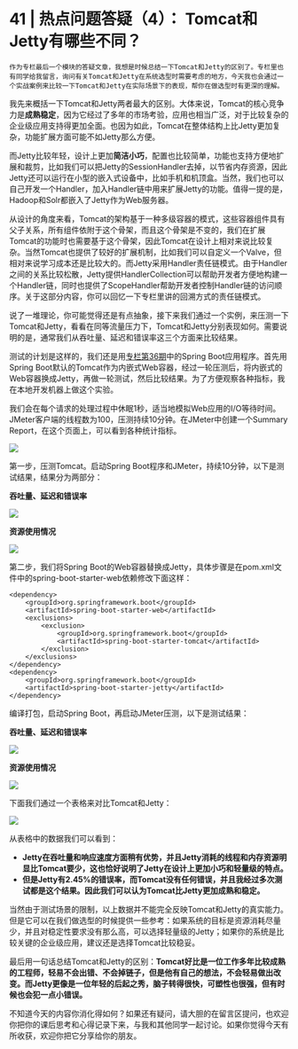 # 41 | 热点问题答疑（4）： Tomcat和Jetty有哪些不同？

    作为专栏最后一个模块的答疑文章，我想是时候总结一下Tomcat和Jetty的区别了。专栏里也有同学给我留言，询问有关Tomcat和Jetty在系统选型时需要考虑的地方，今天我也会通过一个实战案例来比较一下Tomcat和Jetty在实际场景下的表现，帮你在做选型时有更深的理解。

我先来概括一下Tomcat和Jetty两者最大的区别。大体来说，Tomcat的核心竞争力是**成熟稳定**，因为它经过了多年的市场考验，应用也相当广泛，对于比较复杂的企业级应用支持得更加全面。也因为如此，Tomcat在整体结构上比Jetty更加复杂，功能扩展方面可能不如Jetty那么方便。

而Jetty比较年轻，设计上更加**简洁小巧**，配置也比较简单，功能也支持方便地扩展和裁剪，比如我们可以把Jetty的SessionHandler去掉，以节省内存资源，因此Jetty还可以运行在小型的嵌入式设备中，比如手机和机顶盒。当然，我们也可以自己开发一个Handler，加入Handler链中用来扩展Jetty的功能。值得一提的是，Hadoop和Solr都嵌入了Jetty作为Web服务器。

从设计的角度来看，Tomcat的架构基于一种多级容器的模式，这些容器组件具有父子关系，所有组件依附于这个骨架，而且这个骨架是不变的，我们在扩展Tomcat的功能时也需要基于这个骨架，因此Tomcat在设计上相对来说比较复杂。当然Tomcat也提供了较好的扩展机制，比如我们可以自定义一个Valve，但相对来说学习成本还是比较大的。而Jetty采用Handler责任链模式。由于Handler之间的关系比较松散，Jetty提供HandlerCollection可以帮助开发者方便地构建一个Handler链，同时也提供了ScopeHandler帮助开发者控制Handler链的访问顺序。关于这部分内容，你可以回忆一下专栏里讲的回溯方式的责任链模式。

说了一堆理论，你可能觉得还是有点抽象，接下来我们通过一个实例，来压测一下Tomcat和Jetty，看看在同等流量压力下，Tomcat和Jetty分别表现如何。需要说明的是，通常我们从吞吐量、延迟和错误率这三个方面来比较结果。

测试的计划是这样的，我们还是用[专栏第36期](http://time.geekbang.org/column/article/112271)中的Spring Boot应用程序。首先用Spring Boot默认的Tomcat作为内嵌式Web容器，经过一轮压测后，将内嵌式的Web容器换成Jetty，再做一轮测试，然后比较结果。为了方便观察各种指标，我在本地开发机器上做这个实验。

我们会在每个请求的处理过程中休眠1秒，适当地模拟Web应用的I/O等待时间。JMeter客户端的线程数为100，压测持续10分钟。在JMeter中创建一个Summary Report，在这个页面上，可以看到各种统计指标。

![](https://static001.geekbang.org/resource/image/88/b6/888ff5dc207d7bc746663c2be2d3dbb6.png)

第一步，压测Tomcat。启动Spring Boot程序和JMeter，持续10分钟，以下是测试结果，结果分为两部分：

**吞吐量、延迟和错误率**

![](https://static001.geekbang.org/resource/image/eb/c9/eb8f119a6106da2ada200a86436df8c9.png)

**资源使用情况**

![](https://static001.geekbang.org/resource/image/8a/c6/8ad606fd374a375ccedae71c5eaadcc6.png)

第二步，我们将Spring Boot的Web容器替换成Jetty，具体步骤是在pom.xml文件中的spring-boot-starter-web依赖修改下面这样：

```
<dependency>
    <groupId>org.springframework.boot</groupId>
    <artifactId>spring-boot-starter-web</artifactId>
    <exclusions>
        <exclusion>
            <groupId>org.springframework.boot</groupId>
            <artifactId>spring-boot-starter-tomcat</artifactId>
        </exclusion>
    </exclusions>
</dependency>
<dependency>
    <groupId>org.springframework.boot</groupId>
    <artifactId>spring-boot-starter-jetty</artifactId>
</dependency>

```

编译打包，启动Spring Boot，再启动JMeter压测，以下是测试结果：

**吞吐量、延迟和错误率**

![](https://static001.geekbang.org/resource/image/16/c6/1613eca65656b08e467eae63238252c6.png)

**资源使用情况**

![](https://static001.geekbang.org/resource/image/60/9f/6039f999094dd390bb7a60ec63c5b19f.png)

下面我们通过一个表格来对比Tomcat和Jetty：

![](https://static001.geekbang.org/resource/image/82/4f/824b67dbdb1cd7205427ab67a3ab864f.jpg)

从表格中的数据我们可以看到：

*   **Jetty在吞吐量和响应速度方面稍有优势，并且Jetty消耗的线程和内存资源明显比Tomcat要少，这也恰好说明了Jetty在设计上更加小巧和轻量级的特点。**
*   **但是Jetty有2.45%的错误率，而Tomcat没有任何错误，并且我经过多次测试都是这个结果。因此我们可以认为Tomcat比Jetty更加成熟和稳定。**

当然由于测试场景的限制，以上数据并不能完全反映Tomcat和Jetty的真实能力。但是它可以在我们做选型的时候提供一些参考：如果系统的目标是资源消耗尽量少，并且对稳定性要求没有那么高，可以选择轻量级的Jetty；如果你的系统是比较关键的企业级应用，建议还是选择Tomcat比较稳妥。

最后用一句话总结Tomcat和Jetty的区别：**Tomcat好比是一位工作多年比较成熟的工程师，轻易不会出错、不会掉链子，但是他有自己的想法，不会轻易做出改变。而Jetty更像是一位年轻的后起之秀，脑子转得很快，可塑性也很强，但有时候也会犯一点小错误。**

不知道今天的内容你消化得如何？如果还有疑问，请大胆的在留言区提问，也欢迎你把你的课后思考和心得记录下来，与我和其他同学一起讨论。如果你觉得今天有所收获，欢迎你把它分享给你的朋友。
    